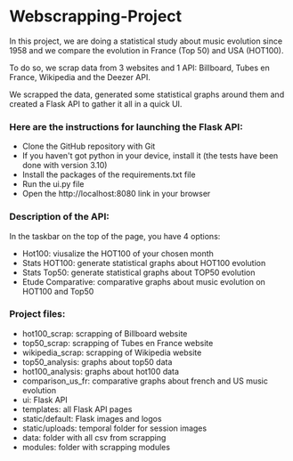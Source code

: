 # Webscrapping-Project

In this project, we are doing a statistical study about music evolution 
since 1958 and we compare the evolution in France (Top 50) and USA (HOT100).

To do so, we scrap data from 3 websites and 1 API: Billboard, Tubes en France, 
Wikipedia and the Deezer API. 

We scrapped the data, generated some statistical graphs around them and 
created a Flask API to gather it all in a quick UI. 

### Here are the instructions for launching the Flask API:
- Clone the GitHub repository with Git 
- If you haven't got python in your device, install it 
(the tests have been done with version 3.10)
- Install the packages of the requirements.txt file
- Run the ui.py file 
- Open the http://localhost:8080 link in your browser

### Description of the API:
In the taskbar on the top of the page, you have 4 options:
- Hot100: viusalize the HOT100 of your chosen month 
- Stats HOT100: generate statistical graphs about HOT100 evolution
- Stats Top50: generate statistical graphs about TOP50 evolution
- Etude Comparative: comparative graphs about music evolution on HOT100 and Top50


### Project files:
- hot100_scrap: scrapping of Billboard website 
- top50_scrap: scrapping of Tubes en France website 
- wikipedia_scrap: scrapping of Wikipedia website 
- top50_analysis: graphs about top50 data 
- hot100_analysis: graphs about hot100 data 
- comparison_us_fr: comparative graphs about french and US music evolution
- ui: Flask API
- templates: all Flask API pages 
- static/default: Flask images and logos 
- static/uploads: temporal folder for session images 
- data: folder with all csv from scrapping
- modules: folder with scrapping modules 
